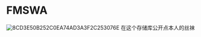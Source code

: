 # FMSWA
![8CD3E50B252C0EA74AD3A3F2C253076E](https://github.com/user-attachments/assets/5277c420-c9c3-4cd1-ba86-8cfe0257bb5c)
在这个存储库公开点本人的丝袜
